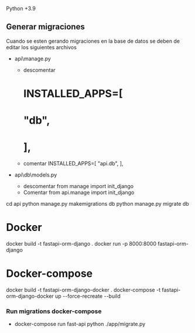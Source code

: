Python +3.9

## Generar migraciones


Cuando se esten gerando migraciones en la base de datos se deben de editar los siguientes archivos

- api\manage.py
    - descomentar
        # INSTALLED_APPS=[
        #     "db",
        # ],
    - comentar
        INSTALLED_APPS=[
            "api.db",
        ],

- api\db\models.py
    - descomentar
        from manage import init_django
    - Comentar
        from api.manage import init_django

cd api
python manage.py makemigrations db
python manage.py migrate db


# Docker
docker build -t fastapi-orm-django .
docker run -p 8000:8000 fastapi-orm-django

# Docker-compose


docker build -t fastapi-orm-django-docker .
docker-compose -t fastapi-orm-django-docker up --force-recreate --build
### Run migrations docker-compose
- docker-compose run fast-api python ./app/migrate.py
